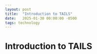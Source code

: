 ```yaml
---
layout: post
title:  "Introduction to TAILS"
date:   2025-01-30 00:00:00 -0500
tags: technology
---
```


# Introduction to TAILS

